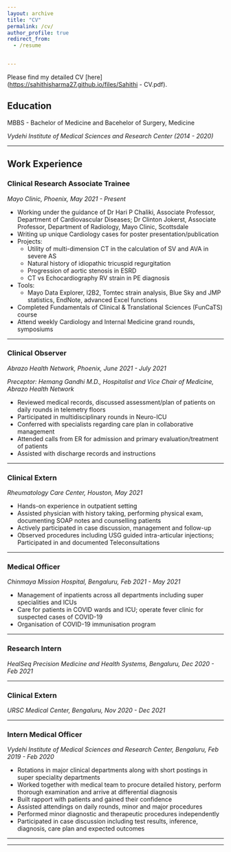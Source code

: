 ```yaml
---
layout: archive
title: "CV"
permalink: /cv/
author_profile: true
redirect_from:
  - /resume


---
```


Please find my detailed CV [here](https://sahithisharma27.github.io/files/Sahithi - CV.pdf).

## Education

MBBS - Bachelor of Medicine and Bacehelor of Surgery, Medicine

*Vydehi Institute of Medical Sciences and Research Center (2014 - 2020)*

---

## Work Experience

### Clinical Research Associate Trainee
*Mayo Clinic, Phoenix, May 2021 - Present*

- Working under the guidance of Dr Hari P Chaliki, Associate Professor, Department of
Cardiovascular Diseases; Dr Clinton Jokerst, Associate Professor, Department of Radiology,
Mayo Clinic, Scottsdale
- Writing up unique Cardiology cases for poster presentation/publication
- Projects:
  -  Utility of multi-dimension CT in the calculation of SV and AVA in severe AS
  -  Natural history of idiopathic tricuspid regurgitation
  -  Progression of aortic stenosis in ESRD
  -  CT vs Echocardiography RV strain in PE diagnosis
- Tools:
  -  Mayo Data Explorer, I2B2, Tomtec strain analysis, Blue Sky and JMP statistics, EndNote,
     advanced Excel functions
- Completed Fundamentals of Clinical & Translational Sciences (FunCaTS) course
- Attend weekly Cardiology and Internal Medicine grand rounds, symposiums



---

### Clinical Observer
*Abrazo Health Network, Phoenix, June 2021 - July 2021*

*Preceptor: Hemang Gandhi M.D., Hospitalist and Vice Chair of Medicine, Abrazo Health Network*

- Reviewed medical records, discussed assessment/plan of patients on daily rounds in
telemetry floors
- Participated in multidisciplinary rounds in Neuro-ICU
- Conferred with specialists regarding care plan in collaborative management
- Attended calls from ER for admission and primary evaluation/treatment of patients
- Assisted with discharge records and instructions


---

### Clinical Extern
*Rheumatology Care Center, Houston, May 2021*

- Hands-on experience in outpatient setting
- Assisted physician with history taking, performing physical exam, documenting SOAP notes and counselling patients
- Actively participated in case discussion, management and follow-up
- Observed procedures including USG guided intra-articular injections; Participated in and documented Teleconsultations

---

### Medical Officer
*Chinmaya Mission Hospital, Bengaluru, Feb 2021 - May 2021*

- Management of inpatients across all departments including super specialities and ICUs
- Care for patients in COVID wards and ICU; operate fever clinic for suspected cases of COVID-19
- Organisation of COVID-19 immunisation program

---

### Research Intern
*HealSeq Precision Medicine and Health Systems, Bengaluru, Dec 2020 - Feb 2021*

---

### Clinical Extern
*URSC Medical Center, Bengaluru, Nov 2020 - Dec 2021*

---

### Intern Medical Officer
*Vydehi Institute of Medical Sciences and Research Center, Bengaluru, Feb 2019 - Feb 2020*

- Rotations in major clinical departments along with short postings in super speciality departments
- Worked together with medical team to procure detailed history, perform thorough examination and arrive at differential diagnosis
- Built rapport with patients and gained their confidence
- Assisted attendings on daily rounds, minor and major procedures
- Performed minor diagnostic and therapeutic procedures independently
- Participated in case discussion including test results, inference, diagnosis, care plan and expected outcomes

---


---

